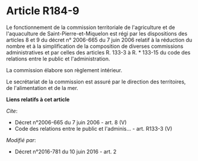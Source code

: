 # Article R184-9

Le fonctionnement de la commission territoriale de l'agriculture et de l'aquaculture de Saint-Pierre-et-Miquelon est régi par
les dispositions des articles 8 et 9 du décret n° 2006-665 du 7 juin 2006 relatif à la réduction du nombre et à la
simplification de la composition de diverses commissions administratives et par celles des articles R. 133-3 à R. * 133-15 du
code des relations entre le public et l'administration. 

La commission élabore son règlement intérieur. 

Le secrétariat de la commission est assuré par le direction des territoires, de l'alimentation et de la mer.

**Liens relatifs à cet article**

_Cite_:

  - Décret n°2006-665 du 7 juin 2006 - art. 8 (V)
  - Code des relations entre le public et l'adminis... - art. R133-3 (V)

_Modifié par_:

  - Décret n°2016-781 du 10 juin 2016 - art. 2
